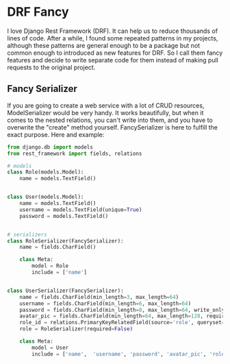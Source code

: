 # DRF Fancy
I love Django Rest Framework (DRF). It can help us to reduce thousands of lines of code. After a while, I found some 
repeated patterns in my projects, although these patterns are general enough to be a package but not common enough to 
introduced as new features for DRF. So I call them fancy features and decide to write separate code for them instead of 
making pull requests to the original project.   


## Fancy Serializer
If you are going to create a web service with a lot of CRUD resources, ModelSerializer would be very handy. It works 
beautifully, but when it comes to the nested relations, you can't write into them, and you have to overwrite the 
"create" method yourself. FancySerializer is here to fulfill the exact purpose. Here and example:

```python
from django.db import models
from rest_framework import fields, relations

# models
class Role(models.Model):
    name = models.TextField()


class User(models.Model):
    name = models.TextField()
    username = models.TextField(unique=True)
    password = models.TextField()


# serializers
class RoleSerializer(FancySerializer):
    name = fields.CharField()

    class Meta:
        model = Role
        include = ['name']


class UserSerializer(FancySerializer):
    name = fields.CharField(min_length=3, max_length=64)
    username = fields.CharField(min_length=6, max_length=64)
    password = fields.CharField(min_length=8, max_length=64, write_only=True, required=False)
    avatar_pic = fields.CharField(min_length=64, max_length=128, required=False)
    role_id = relations.PrimaryKeyRelatedField(source='role', queryset=Role.objects.all(), required=False)
    role = RoleSerializer(required=False)

    class Meta:
        model = User
        include = ['name',  'username', 'password', 'avatar_pic', 'role_id', 'role']

``` 
